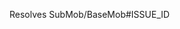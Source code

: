 Resolves SubMob/BaseMob#ISSUE_ID
<!--
Pull Request Checklist
1. I have read the https://github.com/SubMob/BaseMob/blob/develop/docs/CONTRIBUTING.md
2. PR title is in the format of `[SubMob/BaseMob#ISSUE_ID] ISSUE_TITLE`
3. I have added a valid description and pictures if necessary.
4. I replaced `ISSUE_ID` with the ID of issue.
5. I have tested the app before creating this PR 
-->
